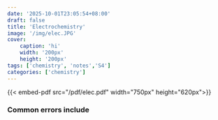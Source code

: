 ```yaml
---
date: '2025-10-01T23:05:54+08:00'
draft: false
title: 'Electrochemistry'
image: '/img/elec.JPG'
cover: 
    caption: 'hi'
    width: '200px' 
    height: '200px' 
tags: ['chemistry', 'notes','S4']
categories: ['chemistry']
---
```


<!--more-->
{{< embed-pdf src="/pdf/elec.pdf" width="750px" height="620px">}}

### Common errors include

